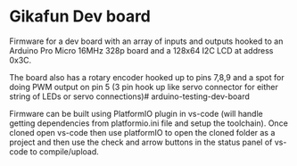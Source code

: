 # Gikafun Dev board

Firmware for a dev board with an array of inputs and outputs hooked to an Arduino Pro Micro 16MHz 328p board and a 128x64 I2C LCD at address 0x3C.

The board also has a rotary encoder hooked up to pins 7,8,9 and a spot for doing PWM output on pin 5 (3 pin hook up like servo connector for either string of LEDs or servo connections)# arduino-testing-dev-board

Firmware can be built using PlatformIO plugin in vs-code (will handle getting dependencies from platformio.ini file and setup the toolchain).  Once cloned open vs-code then use platformIO to open the cloned folder as a project and then use the check and arrow buttons in the status panel of vs-code to compile/upload.